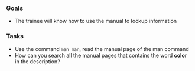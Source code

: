 ### Goals
- The trainee will know how to use the manual to lookup information

### Tasks
- Use the command `man man`, read the manual page of the man command
- How can you search all the manual pages that contains the word **color** in the description?
